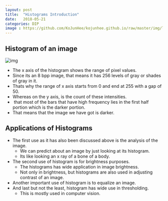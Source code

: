```yaml
---
layout: post
title:  "Histograms Introduction"
date:   2018-05-21
categories: DIP
image : https://github.com/KoJunHee/kojunhee.github.io/raw/master/img/lenna.jpg
---
```


## Histogram of an image

![img](https://github.com/KoJunHee/kojunhee.github.io/raw/master/img/histogram.png)

- The x axis of the histogram shows the range of pixel values. 
- Since its an 8 bpp image, that means it has 256 levels of gray or shades of gray in it. 
- Thats why the range of x axis starts from 0 and end at 255 with a gap of 50. 
- Whereas on the y axis, is the count of these intensities.
-  that most of the bars that have high frequency lies in the first half portion which is the darker portion. 
- That means that the image we have got is darker. 

## Applications of Histograms

- The first use as it has also been discussed above is the analysis of the image. 
  - We can predict about an image by just looking at its histogram. 
  - Its like looking an x ray of a bone of a body.
- The second use of histogram is for brightness purposes. 
  - The histograms has wide application in image brightness. 
  - Not only in brightness, but histograms are also used in adjusting contrast of an image.
- Another important use of histogram is to equalize an image.
- And last but not the least, histogram has wide use in thresholding. 
  - This is mostly used in computer vision.

 
